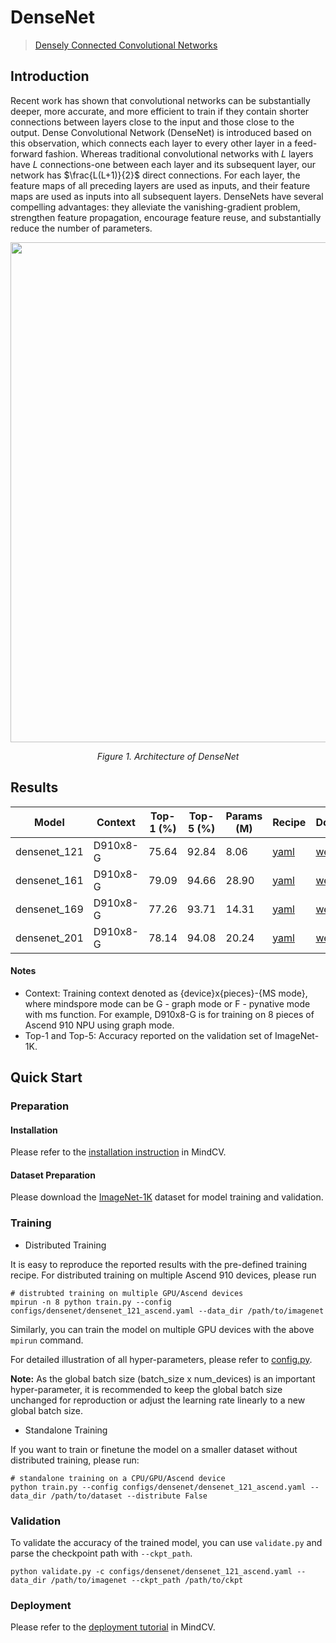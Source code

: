# DenseNet
> [Densely Connected Convolutional Networks](https://arxiv.org/abs/1608.06993)

## Introduction

Recent work has shown that convolutional networks can be substantially deeper, more accurate, and more efficient to train if
they contain shorter connections between layers close to the input and those close to the output. Dense Convolutional
Network (DenseNet) is introduced based on this observation, which connects each layer to every other layer in a
feed-forward fashion. Whereas traditional convolutional networks with $L$ layers have $L$ connections-one between each
layer and its subsequent layer, our network has $\frac{L(L+1)}{2}$ direct connections. For each layer, the feature maps
of all preceding layers are used as inputs, and their feature maps are used as inputs into all subsequent layers.
DenseNets have several compelling advantages: they alleviate the vanishing-gradient problem, strengthen feature
propagation, encourage feature reuse, and substantially reduce the number of parameters.

<p align="center">
  <img src="https://github.com/mindspore-lab/mindcv/blob/main/configs/densenet/densenet.png" width=800 />  
</p>
<p align="center">
  <em>Figure 1. Architecture of DenseNet</em>
</p>

## Results

<div align="center">

|    Model     | Context  | Top-1 (%) | Top-5 (%) | Params (M) |                                              Recipe                                                 |                                              Download                                            | 
|--------------|----------|-----------|-----------|------------|-----------------------------------------------------------------------------------------------------|--------------------------------------------------------------------------------------------------|
| densenet_121 | D910x8-G | 75.64     | 92.84     | 8.06       | [yaml](https://github.com/mindspore-lab/mindcv/blob/main/configs/densenet/densenet_121_ascend.yaml) | [weights](https://download.mindspore.cn/toolkits/mindcv/densenet/densenet121-120_5004_Ascend.ckpt) |
| densenet_161 | D910x8-G | 79.09     | 94.66     | 28.90      | [yaml](https://github.com/mindspore-lab/mindcv/blob/main/configs/densenet/densenet_161_ascend.yaml) | [weights](https://download.mindspore.cn/toolkits/mindcv/densenet/densenet161-120_5004_Ascend.ckpt) |
| densenet_169 | D910x8-G | 77.26     | 93.71     | 14.31      | [yaml](https://github.com/mindspore-lab/mindcv/blob/main/configs/densenet/densenet_169_ascend.yaml) | [weights](https://download.mindspore.cn/toolkits/mindcv/densenet/densenet169-120_5004_Ascend.ckpt) |
| densenet_201 | D910x8-G | 78.14     | 94.08     | 20.24      | [yaml](https://github.com/mindspore-lab/mindcv/blob/main/configs/densenet/densenet_201_ascend.yaml) | [weights](https://download.mindspore.cn/toolkits/mindcv/densenet/densenet201-120_5004_Ascend.ckpt) |

</div>

#### Notes

- Context: Training context denoted as {device}x{pieces}-{MS mode}, where mindspore mode can be G - graph mode or F - pynative mode with ms function. For example, D910x8-G is for training on 8 pieces of Ascend 910 NPU using graph mode. 
- Top-1 and Top-5: Accuracy reported on the validation set of ImageNet-1K. 

## Quick Start

### Preparation

#### Installation
Please refer to the [installation instruction](https://github.com/mindspore-lab/mindcv#installation) in MindCV.

#### Dataset Preparation
Please download the [ImageNet-1K](https://www.image-net.org/challenges/LSVRC/2012/index.php) dataset for model training and validation.

### Training

* Distributed Training

It is easy to reproduce the reported results with the pre-defined training recipe. For distributed training on multiple Ascend 910 devices, please run

```shell
# distrubted training on multiple GPU/Ascend devices
mpirun -n 8 python train.py --config configs/densenet/densenet_121_ascend.yaml --data_dir /path/to/imagenet
```
  
Similarly, you can train the model on multiple GPU devices with the above `mpirun` command.

For detailed illustration of all hyper-parameters, please refer to [config.py](https://github.com/mindspore-lab/mindcv/blob/main/config.py).

**Note:**  As the global batch size  (batch_size x num_devices) is an important hyper-parameter, it is recommended to keep the global batch size unchanged for reproduction or adjust the learning rate linearly to a new global batch size.

* Standalone Training

If you want to train or finetune the model on a smaller dataset without distributed training, please run:

```shell
# standalone training on a CPU/GPU/Ascend device
python train.py --config configs/densenet/densenet_121_ascend.yaml --data_dir /path/to/dataset --distribute False
```

### Validation

To validate the accuracy of the trained model, you can use `validate.py` and parse the checkpoint path with `--ckpt_path`.

```
python validate.py -c configs/densenet/densenet_121_ascend.yaml --data_dir /path/to/imagenet --ckpt_path /path/to/ckpt
```

### Deployment

Please refer to the [deployment tutorial](https://github.com/mindspore-lab/mindcv/blob/main/tutorials/deployment.md) in MindCV.
